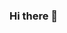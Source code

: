 ### Hi there 👋

<!--
**AM1CODES/AM1CODES** is a ✨ _special_ ✨ repository because its `README.md` (this file) appears on your GitHub profile.

I am a 2nd year Engineering student studying at Vellore Institute of Technology, Bhopal. I am mostly into Data Science and other Data related fields. I also do web development but i am more interested in Frontend than Backend. 

- 🌱 I’m currently learning: Stuff related to Deep Learning and also figuring out TypeScript.
- 📫 How to reach me: aayush.mishra2019@vitbhopal.ac.in / aayush.mishra@gmail.com
- 🔰 Other goals and aspirations: Do some Open-source contributions and gain good knowledge of Data Structure and Algorithms.
- 🎯 Connect with me on linkedin- https://www.linkedin.com/in/aayush-mishra-22a8a4b
- 👔 My kaggle profile -https://www.kaggle.com/aayushmishra1512
- ⚡ Fun fact: I am also a Freelance Filmmaker and Editor!
-->
